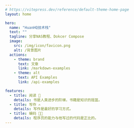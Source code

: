```yaml
---
# https://vitepress.dev/reference/default-theme-home-page
layout: home

hero:
  name: "HuanHQ技术栈"
  text: ""
  tagline: 分享NAS教程、Dokcer Compose
  image: 
    src: /img/icon/favicon.png
    alt: /背景图片
  actions:
    - theme: brand
      text: 文章
      link: /markdown-examples
    - theme: alt
      text: API Examples
      link: /api-examples

features:
  - title: 阅读 📖
    details: 书是人类进步的阶梯，书籍是知识的摇篮。
  - title: 写作 ✍️
    details: 写作是最好的学习方式。
  - title: 编码 🧑‍💻
    details: 程序员的能力与他写过的代码是正比的。
---
```


